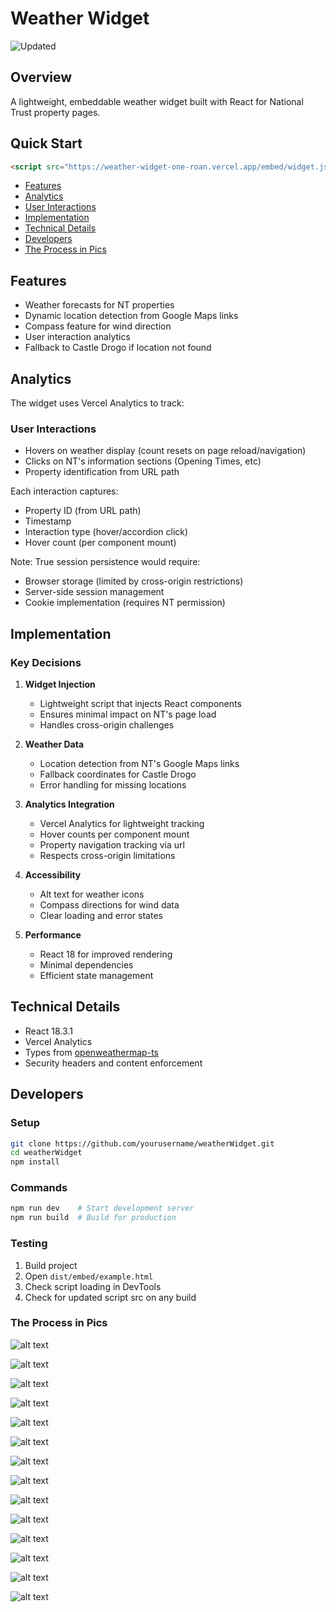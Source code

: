 # Weather Widget
![Updated](image-4.png)

## Overview
A lightweight, embeddable weather widget built with React for National Trust property pages.

## Quick Start
```html
<script src="https://weather-widget-one-roan.vercel.app/embed/widget.js"></script>
```

- [Features](#features)
- [Analytics](#analytics)
- [User Interactions](#user-interactions)
- [Implementation](#implementation)
- [Technical Details](#technical-details)
- [Developers](#developers)
- [The Process in Pics](#process-in-pics)


## Features
- Weather forecasts for NT properties
- Dynamic location detection from Google Maps links
- Compass feature for wind direction
- User interaction analytics
- Fallback to Castle Drogo if location not found

## Analytics
The widget uses Vercel Analytics to track:

### User Interactions
- Hovers on weather display (count resets on page reload/navigation)
- Clicks on NT's information sections (Opening Times, etc)
- Property identification from URL path

Each interaction captures:
- Property ID (from URL path)
- Timestamp
- Interaction type (hover/accordion click)
- Hover count (per component mount)

Note: True session persistence would require:
- Browser storage (limited by cross-origin restrictions)
- Server-side session management
- Cookie implementation (requires NT permission)

## Implementation

### Key Decisions
1. **Widget Injection**
   - Lightweight script that injects React components
   - Ensures minimal impact on NT's page load
   - Handles cross-origin challenges

2. **Weather Data**
   - Location detection from NT's Google Maps links
   - Fallback coordinates for Castle Drogo
   - Error handling for missing locations

3. **Analytics Integration**
   - Vercel Analytics for lightweight tracking
   - Hover counts per component mount
   - Property navigation tracking via url
   - Respects cross-origin limitations

4. **Accessibility**
   - Alt text for weather icons
   - Compass directions for wind data
   - Clear loading and error states

5. **Performance**
   - React 18 for improved rendering
   - Minimal dependencies
   - Efficient state management

## Technical Details
- React 18.3.1
- Vercel Analytics
- Types from [openweathermap-ts](https://www.npmjs.com/package/openweathermap-ts)
- Security headers and content enforcement

## Developers

### Setup
```bash
git clone https://github.com/yourusername/weatherWidget.git
cd weatherWidget
npm install
```

### Commands
```bash
npm run dev    # Start development server
npm run build  # Build for production
```

### Testing
1. Build project
2. Open `dist/embed/example.html`
3. Check script loading in DevTools
4. Check for updated script src on any build

### The Process in Pics

![alt text](image-5.png)

![alt text](image-6.png)

![alt text](image-7.png)

![alt text](image-8.png)

![alt text](image-9.png)

![alt text](image-10.png)

![alt text](image-11.png)

![alt text](image-12.png)

![alt text](image-13.png)

![alt text](image-14.png)

![alt text](image-15.png)

![alt text](image-16.png)

![alt text](image-17.png)

![alt text](image-18.png)
